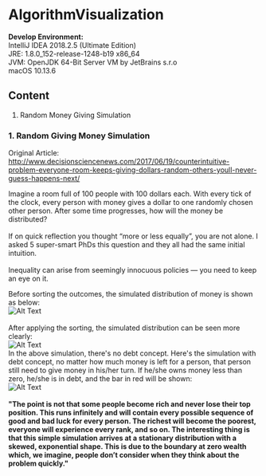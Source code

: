 # AlgorithmVisualization

**Develop Environment:**<br />
IntelliJ IDEA 2018.2.5 (Ultimate Edition)<br />
JRE: 1.8.0_152-release-1248-b19 x86_64<br />
JVM: OpenJDK 64-Bit Server VM by JetBrains s.r.o<br />
macOS 10.13.6<br />

## Content <br />
1. Random Money Giving Simulation


### 1. Random Giving Money Simulation<br />
Original Article: <http://www.decisionsciencenews.com/2017/06/19/counterintuitive-problem-everyone-room-keeps-giving-dollars-random-others-youll-never-guess-happens-next/> <br />

Imagine a room full of 100 people with 100 dollars each. With every tick of the clock, every person with money gives a dollar to one randomly chosen other person. After some time progresses, how will the money be distributed? <br />
<br />
If on quick reflection you thought “more or less equally”, you are not alone. I asked 5 super-smart PhDs this question and they all had the same initial intuition. <br />
<br />
Inequality can arise from seemingly innocuous policies — you need to keep an eye on it.

Before sorting the outcomes, the simulated distribution of money is shown as below:<br />
![Alt Text](https://github.com/yinliren/AlgorithmVisualization/blob/master/src/RandomMoneyGiving/RandomGivingMoney.gif)<br />
<br />
After applying the sorting, the simulated distribution can be seen more clearly: <br />
![Alt Text](https://github.com/yinliren/AlgorithmVisualization/blob/master/src/RandomMoneyGiving/RandomMoneyGiving_Sorted.gif)
<br />
In the above simulation, there's no debt concept. Here's the simulation with debt concept, no matter how much money is left for a person, that person still need to give money in his/her turn. If he/she owns money less than zero, he/she is in debt, and the bar in red will be shown: <br />
![Alt Text](https://github.com/yinliren/AlgorithmVisualization/blob/master/src/RandomMoneyGiving/RandomGivingMoney_withDebt.gif) <br />
<br />
**"The point is not that some people become rich and never lose their top position. This runs infinitely and will contain every possible sequence of good and bad luck for every person. The richest will become the poorest, everyone will experience every rank, and so on. The interesting thing is that this simple simulation arrives at a stationary distribution with a skewed, exponential shape. This is due to the boundary at zero wealth which, we imagine, people don’t consider when they think about the problem quickly."**
